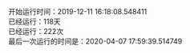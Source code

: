 开始运行时间：2019-12-11 16:18:08.548411  
已经运行：118天  
已经运行：222次  
最后一次运行的时间是：2020-04-07 17:59:39.514749  
